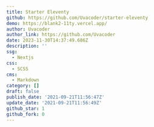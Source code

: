 ```yaml
---
title: Starter Eleventy
github: https://github.com/Uvacoder/starter-eleventy
demo: https://blank2-11ty.vercel.app/
author: Uvacoder
author_link: https://github.com/Uvacoder
date: 2023-11-30T14:37:49.686Z
description: ''
ssg:
  - Nextjs
css:
  - SCSS
cms:
  - Markdown
category: []
draft: false
publish_date: '2021-09-21T11:56:47Z'
update_date: '2021-09-21T11:56:49Z'
github_star: 1
github_fork: 0
---
```

